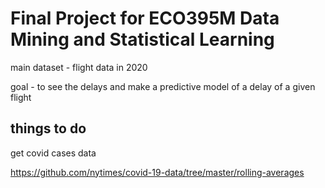# Final Project for ECO395M Data Mining and Statistical Learning

main dataset - flight data in 2020

goal - to see the delays and make a predictive model of a delay of a given flight

## things to do

get covid cases data

https://github.com/nytimes/covid-19-data/tree/master/rolling-averages

